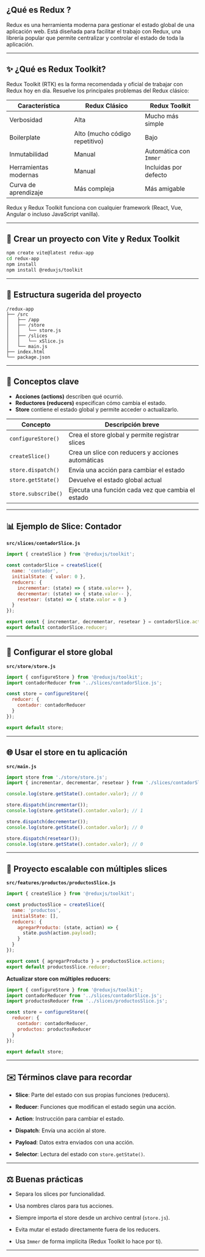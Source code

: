 ##  ¿Qué es Redux ?

Redux es una herramienta moderna para gestionar el estado global de una aplicación web. Está diseñada para facilitar el trabajo con Redux, una librería popular que permite centralizar y controlar el estado de toda la aplicación.

---

## ✨ ¿Qué es Redux Toolkit?

Redux Toolkit (RTK) es la forma recomendada y oficial de trabajar con Redux hoy en día. Resuelve los principales problemas del Redux clásico:

| Característica        | Redux Clásico                  | Redux Toolkit          |
| --------------------- | ------------------------------ | ---------------------- |
| Verbosidad            | Alta                           | Mucho más simple       |
| Boilerplate           | Alto (mucho código repetitivo) | Bajo                   |
| Inmutabilidad         | Manual                         | Automática con `Immer` |
| Herramientas modernas | Manual                         | Incluidas por defecto  |
| Curva de aprendizaje  | Más compleja                   | Más amigable           |

Redux y Redux Toolkit funciona con cualquier framework (React, Vue, Angular o incluso JavaScript vanilla).


---

## 🚀 Crear un proyecto con Vite y Redux Toolkit

```bash
npm create vite@latest redux-app
cd redux-app
npm install
npm install @reduxjs/toolkit
```

---

## 📂 Estructura sugerida del proyecto

```
/redux-app
├── /src
│   ├── /app
│   ├── /store
│   │   └── store.js
│   ├── /slices
│   │   └── xSlice.js
│   └── main.js
├── index.html
└── package.json
```


---

## 📅 Conceptos clave

* **Acciones (actions)** describen qué ocurrió.
* **Reductores (reducers)** especifican cómo cambia el estado.
* **Store** contiene el estado global y permite acceder o actualizarlo.

| Concepto            | Descripción breve                                 |
| ------------------- | ------------------------------------------------- |
| `configureStore()`  | Crea el store global y permite registrar slices   |
| `createSlice()`     | Crea un slice con reducers y acciones automáticas |
| `store.dispatch()`  | Envía una acción para cambiar el estado           |
| `store.getState()`  | Devuelve el estado global actual                  |
| `store.subscribe()` | Ejecuta una función cada vez que cambia el estado |

---

## 📊 Ejemplo de Slice: Contador

**`src/slices/contadorSlice.js`**

```js
import { createSlice } from '@reduxjs/toolkit';

const contadorSlice = createSlice({
  name: 'contador',
  initialState: { valor: 0 },
  reducers: {
    incrementar: (state) => { state.valor++ },
    decrementar: (state) => { state.valor-- },
    resetear: (state) => { state.valor = 0 }
  }
});

export const { incrementar, decrementar, resetear } = contadorSlice.actions;
export default contadorSlice.reducer;
```


---

## 📁 Configurar el store global

**`src/store/store.js`**

```js
import { configureStore } from '@reduxjs/toolkit';
import contadorReducer from '../slices/contadorSlice.js';

const store = configureStore({
  reducer: {
    contador: contadorReducer
  }
});

export default store;
```


---

## 🌐 Usar el store en tu aplicación

**`src/main.js`**

```js
import store from './store/store.js';
import { incrementar, decrementar, resetear } from './slices/contadorSlice.js';

console.log(store.getState().contador.valor); // 0

store.dispatch(incrementar());
console.log(store.getState().contador.valor); // 1

store.dispatch(decrementar());
console.log(store.getState().contador.valor); // 0

store.dispatch(resetear());
console.log(store.getState().contador.valor); // 0
```


---

## 🏢 Proyecto escalable con múltiples slices

**`src/features/productos/productosSlice.js`**

```js
import { createSlice } from '@reduxjs/toolkit';

const productosSlice = createSlice({
  name: 'productos',
  initialState: [],
  reducers: {
    agregarProducto: (state, action) => {
      state.push(action.payload);
    }
  }
});

export const { agregarProducto } = productosSlice.actions;
export default productosSlice.reducer;
```

**Actualizar store con múltiples reducers:**

```js
import { configureStore } from '@reduxjs/toolkit';
import contadorReducer from '../slices/contadorSlice.js';
import productosReducer from '../slices/productosSlice.js';

const store = configureStore({
  reducer: {
    contador: contadorReducer,
    productos: productosReducer
  }
});

export default store;
```

---

## ✉️ Términos clave para recordar

- **Slice**: Parte del estado con sus propias funciones (reducers).
    
- **Reducer**: Funciones que modifican el estado según una acción.
    
- **Action**: Instrucción para cambiar el estado.
    
- **Dispatch**: Envía una acción al store.
    
- **Payload**: Datos extra enviados con una acción.
    
- **Selector**: Lectura del estado con `store.getState()`.
    

---

## ⚖️ Buenas prácticas

- Separa los slices por funcionalidad.
    
- Usa nombres claros para tus acciones.
    
- Siempre importa el store desde un archivo central (`store.js`).
    
- Evita mutar el estado directamente fuera de los reducers.
    
- Usa `Immer` de forma implícita (Redux Toolkit lo hace por ti).
    


---
